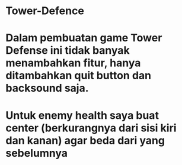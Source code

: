 # Tower-Defence
# Dalam pembuatan game Tower Defense ini tidak banyak menambahkan fitur, hanya ditambahkan quit button dan backsound saja. 
# Untuk enemy health saya buat center (berkurangnya dari sisi kiri dan kanan) agar beda dari yang sebelumnya
